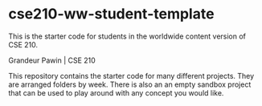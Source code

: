 # cse210-ww-student-template
This is the starter code for students in the worldwide content version of CSE 210.

Grandeur Pawin | CSE 210

This repository contains the starter code for many different projects. They are arranged folders by week. There is also an an empty sandbox project that can be used to play around with any concept you would like.
